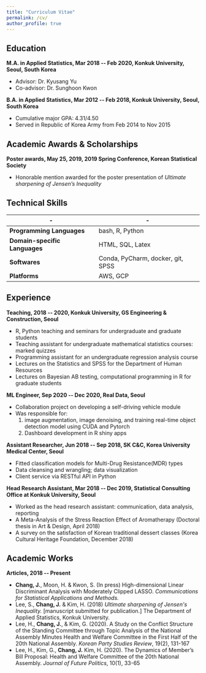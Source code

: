 ```yaml
---
title: "Curriculum Vitae"
permalink: /cv/
author_profile: true
---
```


## Education
__M.A. in Applied Statistics, Mar 2018 -- Feb 2020, Konkuk University, Seoul, South Korea__
* Advisor: Dr. Kyusang Yu
* Co-advisor: Dr. Sunghoon Kwon

__B.A. in Applied Statistics, Mar 2012 -- Feb 2018, Konkuk University, Seoul, South Korea__
* Cumulative major GPA: 4.31/4.50
* Served in Republic of Korea Army from Feb 2014 to Nov 2015

## Academic Awards & Scholarships
__Poster awards, May 25, 2019, 2019 Spring Conference, Korean Statistical Society__
* Honorable mention awarded for the poster presentation of _Ultimate sharpening of Jensen’s Inequality_
## Technical Skills
-|-
-|-
__Programming Languages__|bash, R, Python
__Domain-specific Languages__|HTML, SQL, Latex
__Softwares__|Conda, PyCharm, docker, git, SPSS
__Platforms__|AWS, GCP

## Experience
__Teaching, 2018 -- 2020, Konkuk University, GS Engineering & Construction, Seoul__
* R, Python teaching and seminars for undergraduate and graduate students
* Teaching assistant for undergraduate mathematical statistics courses: marked quizzes
* Programming assistant for an undergraduate regression analysis course
* Lectures on the Statistics and SPSS for the Department of Human Resources
* Lectures on Bayesian AB testing, computational programming in R for graduate students

__ML Engineer, Sep 2020 -- Dec 2020, Real Data, Seoul__
* Collaboration project on developing a self-driving vehicle module
* Was responsible for:
    1. image augmentation, image denoising, and training real-time object detection model using CUDA and Pytorch
    2. Dashboard development in R shiny apps

__Assistant Researcher, Jun 2018 -- Sep 2018, SK C&C, Korea University Medical Center, Seoul__
* Fitted classification models for Multi-Drug Resistance(MDR) types
* Data cleansing and wrangling; data visualization
* Client service via RESTful API in Python

__Head Research Assistant, Mar 2018 -- Dec 2019, Statistical Consulting Office at Konkuk University, Seoul__
* Worked as the head research assistant: communication, data analysis, reporting
* A Meta-Analysis of the Stress Reaction Effect of Aromatherapy (Doctoral thesis in Art & Design, April 2018)
* A survey on the satisfaction of Korean traditional dessert classes (Korea Cultural Heritage Foundation, December 2018)

## Academic Works
__Articles, 2018 -- Present__
* __Chang, J.__, Moon, H. & Kwon, S. (In press) High-dimensional Linear Discriminant Analysis with Moderately Clipped LASSO. _Communications for Statistical Applications and Methods._
* Lee, S., __Chang, J.__ & Kim, H. (2018) _Ultimate sharpening of Jensen's Inequality._ [manuscript submitted for publication.] The Department of Applied Statistics, Konkuk University.
* Lee, H., __Chang, J.__, \& Kim, G. (2020). A Study on the Conflict Structure of the Standing Committee through Topic Analysis of the National Assembly Minutes Health and Welfare Committee in the First Half of the 20th National Assembly. _Korean Party Studies Review_, 19(2), 131-167
* Lee, H., Kim, G., __Chang, J.__ Kim, H. (2020). The Dynamics of Member’s Bill Proposal: Health and Welfare Committee of the 20th National Assembly. _Journal of Future Politics_, 10(1), 33-65